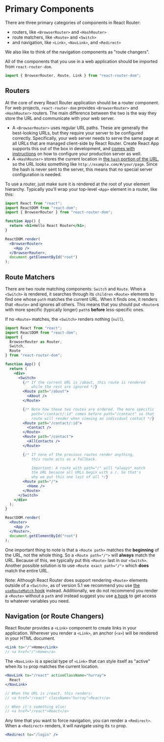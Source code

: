# Primary Components

There are three primary categories of components in React Router:

- routers, like `<BrowserRouter>` and `<HashRouter>`
- route matchers, like `<Route>` and `<Switch>`
- and navigation, like `<Link>`, `<NavLink>`, and `<Redirect>`

We also like to think of the navigation components as "route changers".

All of the components that you use in a web application should be imported from `react-router-dom`.

```js
import { BrowserRouter, Route, Link } from "react-router-dom";
```

## Routers

At the core of every React Router application should be a router component. For web projects, `react-router-dom` provides `<BrowserRouter>` and `<HashRouter>` routers. The main difference between the two is the way they store the URL and communicate with your web server.

- A `<BrowserRouter>` uses regular URL paths. These are generally the best-looking URLs, but they require your server to be configured correctly. Specifically, your web server needs to serve the same page at all URLs that are managed client-side by React Router. Create React App supports this out of the box in development, and [comes with instructions](https://create-react-app.dev/docs/deployment#serving-apps-with-client-side-routing) on how to configure your production server as well.
- A `<HashRouter>` stores the current location in [the `hash` portion of the URL](https://developer.mozilla.org/en-US/docs/Web/API/HTMLHyperlinkElementUtils/hash), so the URL looks something like `http://example.com/#/your/page`. Since the hash is never sent to the server, this means that no special server configuration is needed.

To use a router, just make sure it is rendered at the root of your element hierarchy. Typically you'll wrap your top-level `<App>` element in a router, like this:

```jsx
import React from "react";
import ReactDOM from "react-dom";
import { BrowserRouter } from "react-router-dom";

function App() {
  return <h1>Hello React Router</h1>;
}

ReactDOM.render(
  <BrowserRouter>
    <App />
  </BrowserRouter>,
  document.getElementById("root")
);
```

## Route Matchers

There are two route matching components: `Switch` and `Route`. When a `<Switch>` is rendered, it searches through its `children` `<Route>` elements to find one whose `path` matches the current URL. When it finds one, it renders that `<Route>` and ignores all others. This means that you should put `<Route>`s with more specific (typically longer) `path`s **before** less-specific ones.

If no `<Route>` matches, the `<Switch>` renders nothing (`null`).

```jsx
import React from "react";
import ReactDOM from "react-dom";
import {
  BrowserRouter as Router,
  Switch,
  Route
} from "react-router-dom";

function App() {
  return (
    <div>
      <Switch>
        {/* If the current URL is /about, this route is rendered
            while the rest are ignored */}
        <Route path="/about">
          <About />
        </Route>

        {/* Note how these two routes are ordered. The more specific
            path="/contact/:id" comes before path="/contact" so that
            route will render when viewing an individual contact */}
        <Route path="/contact/:id">
          <Contact />
        </Route>
        <Route path="/contact">
          <AllContacts />
        </Route>

        {/* If none of the previous routes render anything,
            this route acts as a fallback.

            Important: A route with path="/" will *always* match
            the URL because all URLs begin with a /. So that's
            why we put this one last of all */}
        <Route path="/">
          <Home />
        </Route>
      </Switch>
    </div>
  );
}

ReactDOM.render(
  <Router>
    <App />
  </Router>,
  document.getElementById("root")
);
```

One important thing to note is that a `<Route path>` matches the **beginning** of the URL, not the whole thing. So a `<Route path="/">` will **always** match the URL. Because of this, we typically put this `<Route>` last in our `<Switch>`. Another possible solution is to use `<Route exact path="/">` which **does** match the entire URL.

Note: Although React Router does support rendering `<Route>` elements outside of a `<Switch>`, as of version 5.1 we recommend you use [the `useRouteMatch` hook](#TODO) instead. Additionally, we do not recommend you render a `<Route>` without a `path` and instead suggest you use [a hook](#TODO) to get access to whatever variables you need.

## Navigation (or Route Changers)

React Router provides a `<Link>` component to create links in your application. Wherever you render a `<Link>`, an anchor (`<a>`) will be rendered in your HTML document.

```jsx
<Link to="/">Home</Link>
// <a href="/">Home</a>
```

The `<NavLink>` is a special type of `<Link>` that can style itself as "active" when its `to` prop matches the current location.

```jsx
<NavLink to="/react" activeClassName="hurray">
  React
</NavLink>

// When the URL is /react, this renders:
// <a href="/react" className="hurray">React</a>

// When it's something else:
// <a href="/react">React</a>
```

Any time that you want to force navigation, you can render a `<Redirect>`. When a `<Redirect>` renders, it will navigate using its `to` prop.

```jsx
<Redirect to="/login" />
```
